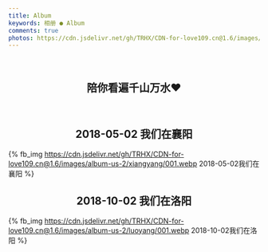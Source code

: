 ```yaml
---
title: Album
keywords: 相册 ● Album
comments: true
photos: https://cdn.jsdelivr.net/gh/TRHX/CDN-for-love109.cn@1.6/images/album-us-2/cover.webp
---
```

<br><h2 align="center">陪你看遍千山万水❤️</h2>
<br><h2 align="center">2018-05-02 我们在襄阳</h2>
{% fb_img https://cdn.jsdelivr.net/gh/TRHX/CDN-for-love109.cn@1.6/images/album-us-2/xiangyang/001.webp 2018-05-02我们在襄阳 %}
<br><h2 align="center">2018-10-02 我们在洛阳</h2>
{% fb_img https://cdn.jsdelivr.net/gh/TRHX/CDN-for-love109.cn@1.6/images/album-us-2/luoyang/001.webp 2018-10-02我们在洛阳 %}
<br><br><br><br>